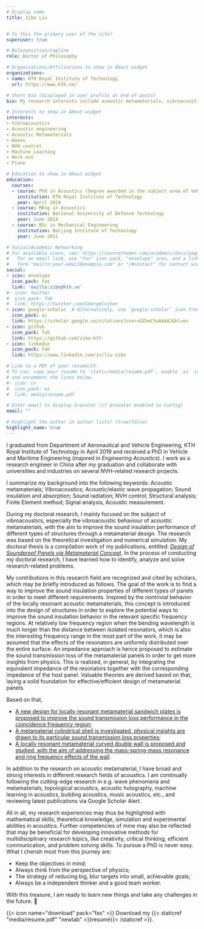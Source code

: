 ```yaml
---
# Display name
title: Zibo Liu


# Is this the primary user of the site?
superuser: true

# Role/position/tagline
role: Doctor of Philosophy

# Organizations/Affiliations to show in About widget
organizations:
- name: KTH Royal Institute of Technology
  url: https://www.kth.se/

# Short bio (displayed in user profile at end of posts)
bio: My research interests include acoustic metamaterials, vibroacoustics, noise and vibration control.

# Interests to show in About widget
interests:
- Vibroacoustics
- Acoustic engineering
- Acoustic Metamaterials
- Waves
- NVH control
- Machine Learning
- Work out
- Piano

# Education to show in About widget
education:
  courses:
  - course: PhD in Acoustics (Degree awarded in the subject area of Vehicle and Maritime Engineering)
    institution: KTH Royal Institute of Technology
    year: April 2019
  - course: MEng in Acoustics
    institution: National University of Defense Technology
    year: June 2014
  - course: BSc in Mechanical Engineering
    institution: Beijing Institute of Technology
    year: June 2011

# Social/Academic Networking
# For available icons, see: https://sourcethemes.com/academic/docs/page-builder/#icons
#   For an email link, use "fas" icon pack, "envelope" icon, and a link in the
#   form "mailto:your-email@example.com" or "/#contact" for contact widget.
social:
- icon: envelope
  icon_pack: fas
  link: 'mailto:zibo@kth.se'
#- icon: twitter
#  icon_pack: fab
#  link: https://twitter.com/GeorgeCushen
- icon: google-scholar  # Alternatively, use `google-scholar` icon from `ai` icon pack
  icon_pack: ai
  link: https://scholar.google.se/citations?user=OZhmCYwAAAAJ&hl=en
- icon: github
  icon_pack: fab
  link: https://github.com/zibo-kth
- icon: linkedin
  icon_pack: fab
  link: https://www.linkedin.com/in/liu-zibo

# Link to a PDF of your resume/CV.
# To use: copy your resume to `static/media/resume.pdf`, enable `ai` icons in `params.toml`, 
# and uncomment the lines below.
#- icon: cv
#  icon_pack: ai
#  link: media/resume.pdf

# Enter email to display Gravatar (if Gravatar enabled in Config)
email: ""

# Highlight the author in author lists? (true/false)
highlight_name: true
---
```


I graduated from Department of Aeronautical and Vehicle Engineering, KTH Royal Institute of Technology in April 2019 and received a PhD in Vehicle and Maritime Engineering (majored in *Engineering Acoustics*).
I work as a research engineer in China after my graduation and collaborate with universities and industries on several NVH-related research projects. 

I summarize my background into the following keywords: Acoustic metamaterials; Vibroacoustics; Acoustic/elastic wave propagation; Sound insulation and absorption; Sound radiation; NVH control; Structural analysis; Finite Element method; Signal analysis, Acoustic measurement.

During my doctoral research, I mainly focused on the subject of vibroacoustics, especially the vibroacoustic behaviour of acoustic metamaterials, with the aim to improve the sound insulation performance of different types of structures through a metamaterial design. 
The research was based on the theoretical investigation and numerical simulation. My doctoral thesis is a compilation work of my publications, entitled: [*Design of Soundproof Panels via Metamaterial Concept*](publication/liu2019design/). 
In the process of conducting my doctoral research, I have learned how to identify, analyze and solve research-related problems. 
<!-- I also developed relevant knowledge, research methods and methodology.  -->

My contributions in this research field are recognized and cited by scholars, which may be briefly introduced as follows. 
The goal of the work is to find a way to improve the sound insulation properties of different types of panels in order to meet different requirements. 
Inspired by the nontrivial behavior of the locally resonant acoustic metamaterials, this concept is introduced into the design of structures in order to explore the potential ways to improve the sound insulation behavior in the relevant specific frequency regions. 
At relatively low frequency region when the bending wavelength is much longer than the distance between isolated resonators, which is also the interesting frequency range in the most part of the work, it may be assumed that the effects of the resonators are uniformly distributed over the entire surface. 
An impedance approach is hence proposed to estimate the sound transmission loss of the metamaterial panels in order to get more insights from physics. 
This is realized, in general, by integrating the equivalent impedance of the resonators together with the corresponding impedance of the host panel. Valuable theories are derived based on that, laying a solid foundation for effective/efficient design of metamaterial panels. 

Based on that,
* [A new design for locally resonant metamaterial sandwich plates is proposed to improve the sound transmission loss performance in the coincidence frequency region](publication/liu2018broadband/); 
* [A metamaterial cylindrical shell is investigated, physical insights are drawn to its particular sound transmission loss properties](publication/liu2019investigation/);
* [A locally resonant metamaterial curved double wall is proposed and studied, with the aim of addressing the mass-spring-mass resonance and ring frequency effects of the wall](publication/liu2021locally/).

In addition to the research on acoustic metamaterial, I have broad and strong interests in different research fields of acoustics. 
I am continually following the cutting-edge research in e.g. wave phenomena and metamaterials, topological acoustics, acoustic holography, machine learning in acoustics, building acoustics, music acoustics, etc., and reviewing latest publications via Google Scholar Alert.

All in all, my research experiences may thus be highlighted with mathematical skills, theoretical knowledge, simulation and experimental abilities in acoustics. 
Further competencies of mine may also be reflected that may be beneficial for developing innovative methods for multidisciplinary research topics, like creativity, critical thinking, efficient communication, and problem solving skills. 
To pursue a PhD is never easy. 
What I cherish most from this journey are: 
* Keep the objectives in mind;
* Always think from the perspective of physics;
* The strategy of reducing big, blur targets into small, achievable goals;
* Always be a independent thinker and a good team worker. 

With this treasure, I am ready to learn new things and take any challenges in the future. 👋 


{{< icon name="download" pack="fas" >}} Download my {{< staticref "media/resume.pdf" "newtab" >}}resumé{{< /staticref >}}.
